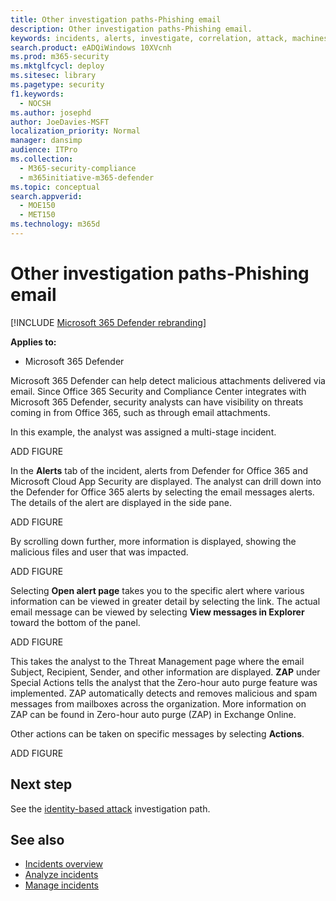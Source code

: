 ```yaml
---
title: Other investigation paths-Phishing email
description: Other investigation paths-Phishing email.
keywords: incidents, alerts, investigate, correlation, attack, machines, devices, users, identities, identity, mailbox, email, 365, microsoft, m365
search.product: eADQiWindows 10XVcnh
ms.prod: m365-security
ms.mktglfcycl: deploy
ms.sitesec: library
ms.pagetype: security
f1.keywords: 
  - NOCSH
ms.author: josephd
author: JoeDavies-MSFT
localization_priority: Normal
manager: dansimp
audience: ITPro
ms.collection: 
  - M365-security-compliance
  - m365initiative-m365-defender
ms.topic: conceptual
search.appverid: 
  - MOE150
  - MET150
ms.technology: m365d
---
```

# Other investigation paths-Phishing email

[!INCLUDE [Microsoft 365 Defender rebranding](../includes/microsoft-defender.md)]

**Applies to:**
- Microsoft 365 Defender

Microsoft 365 Defender can help detect malicious attachments delivered via email. Since Office 365 Security and Compliance Center integrates with Microsoft 365 Defender, security analysts can have visibility on threats coming in from Office 365, such as through email attachments.

In this example, the analyst was assigned a multi-stage incident.
 
ADD FIGURE

In the **Alerts** tab of the incident, alerts from Defender for Office 365 and Microsoft Cloud App Security are displayed. The analyst can drill down into the Defender for Office 365 alerts by selecting the email messages alerts. The details of the alert are displayed in the side pane.

ADD FIGURE
 
By scrolling down further, more information is displayed, showing the malicious files and user that was impacted.

ADD FIGURE
  
Selecting **Open alert page** takes you to the specific alert where various information can be viewed in greater detail by selecting the link. The actual email message can be viewed by selecting **View messages in Explorer** toward the bottom of the panel.
 
ADD FIGURE

This takes the analyst to the Threat Management page where the email Subject, Recipient, Sender, and other information are displayed. **ZAP** under Special Actions tells the analyst that the Zero-hour auto purge feature was implemented. ZAP automatically detects and removes malicious and spam messages from mailboxes across the organization. More information on ZAP can be found in Zero-hour auto purge (ZAP) in Exchange Online.

Other actions can be taken on specific messages by selecting **Actions**. 
 
ADD FIGURE

## Next step

See the [identity-based attack](first-incident-path-identity.md) investigation path.

## See also

- [Incidents overview](incidents-overview.md)
- [Analyze incidents](investigate-incidents.md)
- [Manage incidents](manage-incidents.md)
